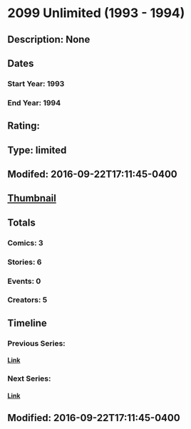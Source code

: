 # 2099 Unlimited (1993 - 1994)
## Description: None
## Dates
### Start Year: 1993
### End Year: 1994
## Rating: 
## Type: limited
## Modifed: 2016-09-22T17:11:45-0400
## [Thumbnail](http://i.annihil.us/u/prod/marvel/i/mg/a/20/57e448f5d8a2f.jpg)
## Totals
### Comics: 3
### Stories: 6
### Events: 0
### Creators: 5
## Timeline
### Previous Series: 
#### [Link]()
### Next Series: 
#### [Link]()
## Modified: 2016-09-22T17:11:45-0400